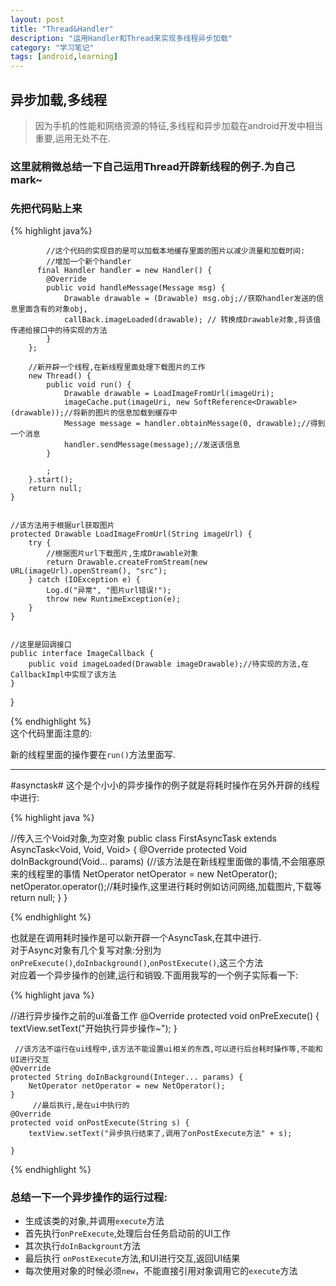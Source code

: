 ```yaml
---
layout: post
title: "Thread&Handler"
description: "运用Handler和Thread来实现多线程异步加载"
category: "学习笔记"
tags: [android,learning]
---
```

## 异步加载,多线程
> 因为手机的性能和网络资源的特征,多线程和异步加载在android开发中相当重要,运用无处不在.  

### 这里就稍微总结一下自己运用Thread开辟新线程的例子.为自己mark~

### 先把代码贴上来
{% highlight java%}    
 
 
            //这个代码的实现目的是可以加载本地缓存里面的图片以减少流量和加载时间:
            //增加一个新个handler
          final Handler handler = new Handler() {
            @Override
            public void handleMessage(Message msg) {
                Drawable drawable = (Drawable) msg.obj;//获取handler发送的信息里面含有的对象obj,
                callBack.imageLoaded(drawable); // 转换成Drawable对象,将该值传递给接口中的待实现的方法
            }
        };

        //新开辟一个线程,在新线程里面处理下载图片的工作
        new Thread() {
            public void run() {
                Drawable drawable = LoadImageFromUrl(imageUri);
                imageCache.put(imageUri, new SoftReference<Drawable>(drawable));//将新的图片的信息加载到缓存中
                Message message = handler.obtainMessage(0, drawable);//得到一个消息
                handler.sendMessage(message);//发送该信息
            }

            ;
        }.start();
        return null;
    }


    //该方法用于根据url获取图片
    protected Drawable LoadImageFromUrl(String imageUrl) {
        try {
            //根据图片url下载图片,生成Drawable对象
            return Drawable.createFromStream(new URL(imageUrl).openStream(), "src");
        } catch (IOException e) {
            Log.d("异常", "图片url错误!");
            throw new RuntimeException(e);
        }
    }


    //这里是回调接口
    public interface ImageCallback {
        public void imageLoaded(Drawable imageDrawable);//待实现的方法,在CallbackImpl中实现了该方法
    }
}    

  
  {% endhighlight %}  
这个代码里面注意的:   
 
新的线程里面的操作要在`run()`方法里面写. 
 
***
#asynctask#
这个是个小小的异步操作的例子就是将耗时操作在另外开辟的线程中进行:  

  {% highlight java %}

//传入三个Void对象,为空对象
public class FirstAsyncTask extends AsyncTask<Void, Void, Void> {
    @Override
    protected Void doInBackground(Void... params) {//该方法是在新线程里面做的事情,不会阻塞原来的线程里的事情
        NetOperator netOperator = new NetOperator();
        netOperator.operator();//耗时操作,这里进行耗时例如访问网络,加载图片,下载等
        return null;
    }
}  
  
{% endhighlight %}  
  
也就是在调用耗时操作是可以新开辟一个AsyncTask,在其中进行.  
对于Async对象有几个复写对象:分别为`onPreExecute()`,`doInbackground()`,`onPostExecute()`,这三个方法  
对应着一个异步操作的创建,运行和销毁.下面用我写的一个例子实际看一下:  
  
  {% highlight java %}  

   //进行异步操作之前的ui准备工作
    @Override
    protected void onPreExecute() {
        textView.setText("开始执行异步操作~");
    }
       
     //该方法不运行在ui线程中,该方法不能设置ui相关的东西,可以进行后台耗时操作等,不能和UI进行交互
    @Override
    protected String doInBackground(Integer... params) {
        NetOperator netOperator = new NetOperator();
    }
         //最后执行,是在ui中执行的
    @Override
    protected void onPostExecute(String s) {
        textView.setText("异步执行结束了,调用了onPostExecute方法" + s);

    }  
    
{% endhighlight %}   

### 总结一下一个异步操作的运行过程:   

+   生成该类的对象,并调用`execute`方法
+   首先执行`onPreExecute`,处理后台任务启动前的UI工作 
+   其次执行`doInBackgrount`方法
+   最后执行 `onPostExecute`方法,和UI进行交互,返回UI结果  
+   每次使用对象的时候必须`new`，不能直接引用对象调用它的`execute`方法 


